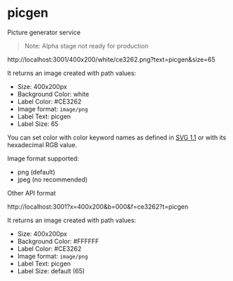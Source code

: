 # picgen
Picture generator service

> Note: Alpha stage not ready for production

http://localhost:3001/400x200/white/ce3262.png?text=picgen&size=65

It returns an image created with path values:
- Size: 400x200px 
- Background Color: white
- Label Color: #CE3262
- Image format: `image/png`
- Label Text: picgen
- Label Size: 65

You can set color with color keyword names as defined in [SVG 1.1](https://www.w3.org/TR/2003/REC-SVG11-20030114/types.html#ColorKeywords) or with its hexadecimal RGB value.

Image format supported:
- png (default)
- jpeg (no recommended)

Other API format

http://localhost:3001?x=400x200&b=000&f=ce3262?t=picgen

It returns an image created with path values:
- Size: 400x200px 
- Background Color: #FFFFFF
- Label Color: #CE3262
- Image format: `image/png`
- Label Text: picgen
- Label Size: default (65)

